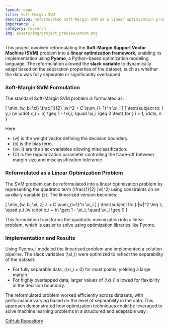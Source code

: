 ```yaml
---
layout: page
title: Soft-Margin SVM
description: Reformulated Soft-Margin SVM as a linear optimization problem and implemented it using Pyomo.
importance: 2
category: research
img: assets/img/project_preview/smsvm.png
---
```


This project involved reformulating the **Soft-Margin Support Vector Machine (SVM)** problem into a **linear optimization framework**, enabling its implementation using **Pyomo**, a Python-based optimization modeling language. The reformulation allowed the **slack variable** to dynamically adapt based on the separation properties of the dataset, such as whether the data was fully separable or significantly overlapped.

### Soft-Margin SVM Formulation

The standard Soft-Margin SVM problem is formulated as:

\[
\min_{w, b, \xi} \frac{1}{2} \|w\|^2 + C \sum_{i=1}^n \xi_i
\]
\[
\text{subject to: } y_i (w \cdot x_i + b) \geq 1 - \xi_i, \quad \xi_i \geq 0 \text{ for } i = 1, \dots, n
\]

Here:
- \(w\) is the weight vector defining the decision boundary.
- \(b\) is the bias term.
- \(\xi_i\) are the slack variables allowing misclassification.
- \(C\) is the regularization parameter controlling the trade-off between margin size and misclassification tolerance.

### Reformulated as a Linear Optimization Problem

The SVM problem can be reformulated into a linear optimization problem by representing the quadratic term \(\frac{1}{2} \|w\|^2\) using constraints on an auxiliary variable \(z\). The linearized version becomes:

\[
\min_{w, b, \xi, z} z + C \sum_{i=1}^n \xi_i
\]
\[
\text{subject to: } \|w\|^2 \leq z, \quad y_i (w \cdot x_i + b) \geq 1 - \xi_i, \quad \xi_i \geq 0
\]

This formulation transforms the quadratic minimization into a linear problem, which is easier to solve using optimization libraries like Pyomo.

### Implementation and Results

Using Pyomo, I modeled the linearized problem and implemented a solution pipeline. The slack variables \(\xi_i\) were optimized to reflect the separability of the dataset:
- For fully separable data, \(\xi_i = 0\) for most points, yielding a large margin.
- For highly overlapped data, larger values of \(\xi_i\) allowed for flexibility in the decision boundary.

The reformulated problem worked efficiently across datasets, with performance varying based on the level of separability in the data. This approach demonstrated how optimization techniques could be leveraged to solve machine learning problems in a structured and adaptable way.

[GitHub Repository](https://github.com/bardia-ardakanian/CS183-SMSVM-Pyomo)
